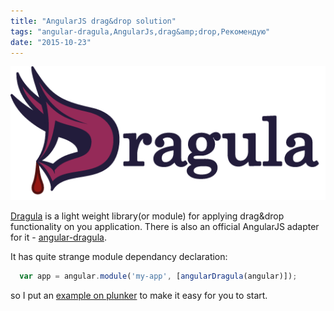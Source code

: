 ```yaml
---
title: "AngularJS drag&drop solution"
tags: "angular-dragula,AngularJs,drag&amp;drop,Рекомендую"
date: "2015-10-23"
---
```


[![dragula](images/Screenshot-2015-10-23-08.56.59.png)](https://bevacqua.github.io/angular-dragula/)

[Dragula](https://bevacqua.github.io/dragula/) is a light weight library(or module) for applying drag&drop functionality on you application. There is also an official AngularJS adapter for it - [angular-dragula](https://bevacqua.github.io/angular-dragula/).

It has quite strange module dependancy declaration:

```javascript 
  var app = angular.module('my-app', [angularDragula(angular)]);  
 ```

so I put an [example on plunker](https://plnkr.co/edit/2dfiXb?p=preview) to make it easy for you to start.
